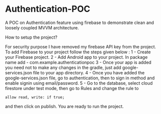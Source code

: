 # Authentication-POC
A POC on Authentication feature using firebase to demonstrate clean and loosely coupled MVVM architecture. 


How to setup the project?

For security purpose I have removed my firebase API key from the project. To add Firebase to your project follow the steps given below :
1 - Create your Firebase project.
2 - Add Android app to your project. In package name add - com.example.authenticationpoc
3 - Once your app is added you need not to make any changes in the gradle, just add google-services.json file to your app directory.
4 - Once you have added the google-services.json file, go to authentication, then to sign in method and enable signin using email/password.
5 - Go to the database, select cloud firestore under test mode, then go to Rules and change the rule to 

    allow read, write: if true;
    
and then click on publish.
You are ready to run the project.   
